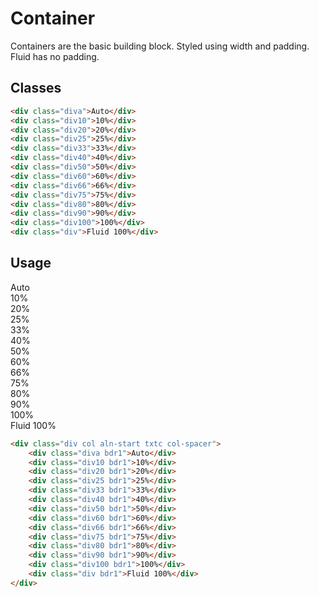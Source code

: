 # Container
Containers are the basic building block.  Styled using width and padding.  Fluid has no padding.

## Classes
```html
<div class="diva">Auto</div>
<div class="div10">10%</div>
<div class="div20">20%</div>
<div class="div25">25%</div>
<div class="div33">33%</div>
<div class="div40">40%</div>
<div class="div50">50%</div>
<div class="div60">60%</div>
<div class="div66">66%</div>
<div class="div75">75%</div>
<div class="div80">80%</div>
<div class="div90">90%</div>
<div class="div100">100%</div>
<div class="div">Fluid 100%</div>
```

## Usage
<div class="div col aln-start txtc col-spacer">
    <div class="diva bdr1">Auto</div>
    <div class="div10 bdr1">10%</div>
    <div class="div20 bdr1">20%</div>
    <div class="div25 bdr1">25%</div>
    <div class="div33 bdr1">33%</div>
    <div class="div40 bdr1">40%</div>
    <div class="div50 bdr1">50%</div>
    <div class="div60 bdr1">60%</div>
    <div class="div66 bdr1">66%</div>
    <div class="div75 bdr1">75%</div>
    <div class="div80 bdr1">80%</div>
    <div class="div90 bdr1">90%</div>
    <div class="div100 bdr1">100%</div>
    <div class="div bdr1">Fluid 100%</div>
</div>

```html
<div class="div col aln-start txtc col-spacer">
    <div class="diva bdr1">Auto</div>
    <div class="div10 bdr1">10%</div>
    <div class="div20 bdr1">20%</div>
    <div class="div25 bdr1">25%</div>
    <div class="div33 bdr1">33%</div>
    <div class="div40 bdr1">40%</div>
    <div class="div50 bdr1">50%</div>
    <div class="div60 bdr1">60%</div>
    <div class="div66 bdr1">66%</div>
    <div class="div75 bdr1">75%</div>
    <div class="div80 bdr1">80%</div>
    <div class="div90 bdr1">90%</div>
    <div class="div100 bdr1">100%</div>
    <div class="div bdr1">Fluid 100%</div>
</div>
```